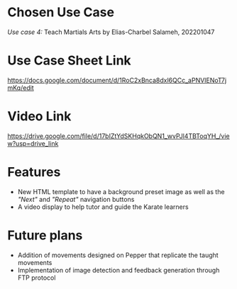 # Chosen Use Case
*Use case 4:* Teach Martials Arts
    by Elias-Charbel Salameh, 202201047

# Use Case Sheet Link
https://docs.google.com/document/d/1RoC2xBnca8dxl6QCc_aPNVIENoT7jmKq/edit

# Video Link
https://drive.google.com/file/d/17bIZtYdSKHqkObQN1_wvPJl4TBToqYH_/view?usp=drive_link

# Features
- New HTML template to have a background preset image as well as the *"Next"* and *"Repeat"* navigation buttons
- A video display to help tutor and guide the Karate learners

# Future plans
- Addition of movements designed on Pepper that replicate the taught movements
- Implementation of image detection and feedback generation through FTP protocol